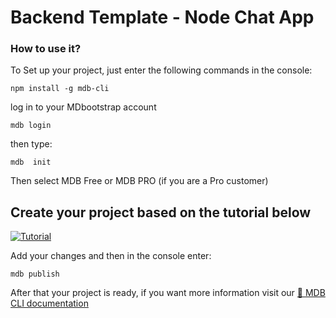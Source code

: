 # Backend Template - Node Chat App

### How to use it?

To Set up your project, just enter the following commands in the console:

```terminal
npm install -g mdb-cli
```
log in to your MDbootstrap account
```terminal
mdb login 
```
then type: 
```terminal
mdb  init 
```
Then select MDB Free or MDB PRO (if you are a Pro customer)

## Create your  project based on the tutorial below

 [![Tutorial](https://mdbcdn.b-cdn.net/wp-content/themes/mdbootstrap4/content/en/_mdb5/standard/freebies/_main/assets/node.jpg)](https://www.youtube.com/watch?v=OwhsP_jmOis)

Add your changes and then in the console enter:

```terminal
mdb publish
```
After that your project is ready, if you want more information visit our [📄 MDB CLI documentation](https://mdbootstrap.com/docs/standard/cli/wordpress/)
